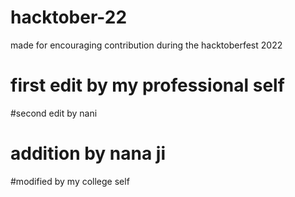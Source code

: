 # hacktober-22
made for encouraging contribution during the hacktoberfest 2022
# first edit by my professional self
#second edit by nani
# addition by nana ji
#modified by my college self
